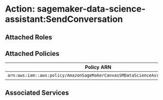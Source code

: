 # Action: sagemaker-data-science-assistant:SendConversation

## Attached Roles

## Attached Policies

| Policy ARN | Policy Name |
|------------|-------------|
| `arn:aws:iam::aws:policy/AmazonSageMakerCanvasSMDataScienceAssistantAccess` | [AmazonSageMakerCanvasSMDataScienceAssistantAccess](../policies.md#amazonsagemakercanvassmdatascienceassistantaccess) |

## Associated Services

